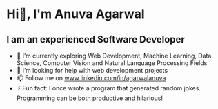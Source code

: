 # Hi👋, I'm Anuva Agarwal

## I am an experienced Software Developer

<!--
**code-nimbus/code-nimbus** is a ✨ _special_ ✨ repository because its `README.md` (this file) appears on your GitHub profile.

Here are some ideas to get you started:-->

- 🔭 I’m currently exploring Web Development, Machine Learning, Data Science, Computer Vision and Natural Language Processing Fields
- 🤔 I’m looking for help with web development projects
- 📫 Follow me on www.linkedin.com/in/agarwalanuva
- ⚡ Fun fact: I once wrote a program that generated random jokes. Programming can be both productive and hilarious!

